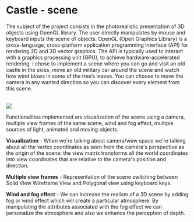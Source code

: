 <h1>Castle - scene</h1>
<p>The subject of the project consists in the photorealistic presentation of 3D objects using
OpenGL library. The user directly manipulates by mouse and keyboard inputs the scene of
objects. OpenGL (Open Graphics Library) is a cross-language, cross-platform application
programming interface (API) for rendering 2D and 3D vector graphics. The API is typically
used to interact with a graphics processing unit (GPU), to achieve hardware-accelerated
rendering. I chose to implement a scene where you can go and visit an old castle in the
skies, move an old military car around the scene and watch how wind blows in some of the
tree’s leaves. You can choose to move the camera in any wanted direction so you can
discover every element from this scene.</p>

</br>

<img src="https://user-images.githubusercontent.com/24292234/152395449-217efd2a-7b95-45a3-80be-c7f586e5ff4c.png"/>

</br>

<p> 
Functionalities implemented are visualization of the scene using a camera, multiple view
frames of the same scene, wind and fog effect, multiple sources of light, animated and
moving objects.
</p>
<dl><b>Visualization</b> - When we're talking about camera/view space we're talking about all
the vertex coordinates as seen from the camera's perspective as the origin of the
scene: the view matrix transforms all the world coordinates into view coordinates that
are relative to the camera's position and direction.
    </dl>
    
 <dl><b>Multiple view frames</b> - Representation of the scene switching between Solid View
Wireframe View and Polygonal view using keyboard keys.
    </dl>

 <dl><b> Wind and fog effect</b> - We can increase the realism of a 3D scene by adding fog or
wind effect which will create a particular atmosphere. By manipulating the attributes
associated with the fog effect we can personalize the atmosphere and also we
enhance the perception of depth.</dl>
    
 
